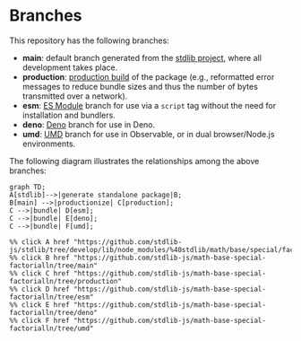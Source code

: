 <!--

@license Apache-2.0

Copyright (c) 2022 The Stdlib Authors.

Licensed under the Apache License, Version 2.0 (the "License");
you may not use this file except in compliance with the License.
You may obtain a copy of the License at

    http://www.apache.org/licenses/LICENSE-2.0

Unless required by applicable law or agreed to in writing, software
distributed under the License is distributed on an "AS IS" BASIS,
WITHOUT WARRANTIES OR CONDITIONS OF ANY KIND, either express or implied.
See the License for the specific language governing permissions and
limitations under the License.

-->

# Branches

This repository has the following branches:

-   **main**: default branch generated from the [stdlib project][stdlib-url], where all development takes place.
-   **production**: [production build][production-url] of the package (e.g., reformatted error messages to reduce bundle sizes and thus the number of bytes transmitted over a network).
-   **esm**: [ES Module][esm-url] branch for use via a `script` tag without the need for installation and bundlers.
-   **deno**: [Deno][deno-url] branch for use in Deno.
-   **umd**: [UMD][umd-url] branch for use in Observable, or in dual browser/Node.js environments.

The following diagram illustrates the relationships among the above branches:

```mermaid
graph TD;
A[stdlib]-->|generate standalone package|B;
B[main] -->|productionize| C[production];
C -->|bundle| D[esm];
C -->|bundle| E[deno];
C -->|bundle| F[umd];

%% click A href "https://github.com/stdlib-js/stdlib/tree/develop/lib/node_modules/%40stdlib/math/base/special/factorialln"
%% click B href "https://github.com/stdlib-js/math-base-special-factorialln/tree/main"
%% click C href "https://github.com/stdlib-js/math-base-special-factorialln/tree/production"
%% click D href "https://github.com/stdlib-js/math-base-special-factorialln/tree/esm"
%% click E href "https://github.com/stdlib-js/math-base-special-factorialln/tree/deno"
%% click F href "https://github.com/stdlib-js/math-base-special-factorialln/tree/umd"
```

[stdlib-url]: https://github.com/stdlib-js/stdlib/tree/develop/lib/node_modules/%40stdlib/math/base/special/factorialln
[production-url]: https://github.com/stdlib-js/math-base-special-factorialln/tree/production
[deno-url]: https://github.com/stdlib-js/math-base-special-factorialln/tree/deno
[umd-url]: https://github.com/stdlib-js/math-base-special-factorialln/tree/umd
[esm-url]: https://github.com/stdlib-js/math-base-special-factorialln/tree/esm